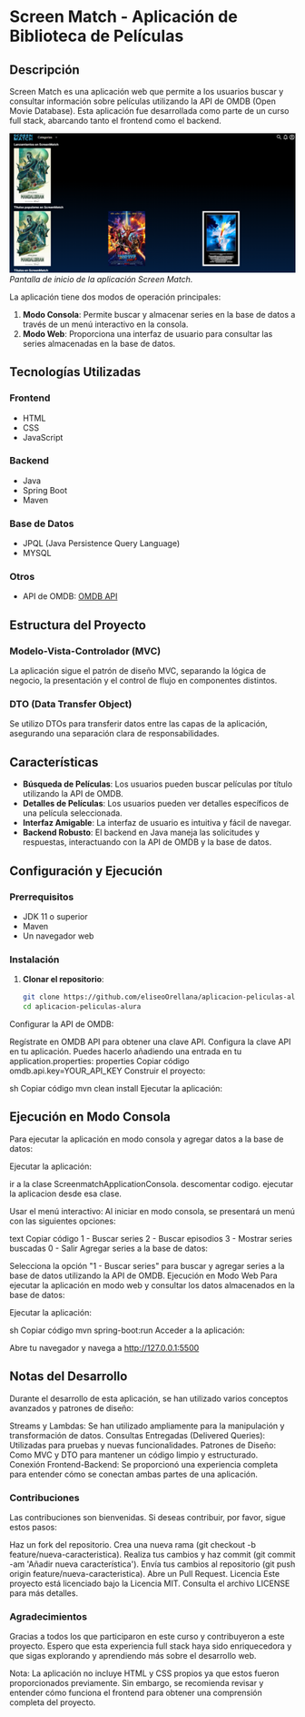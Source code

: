 # Screen Match - Aplicación de Biblioteca de Películas

## Descripción

Screen Match es una aplicación web que permite a los usuarios buscar y consultar información sobre películas utilizando la API de OMDB (Open Movie Database). Esta aplicación fue desarrollada como parte de un curso full stack, abarcando tanto el frontend como el backend.


![Pantalla de Inicio](img/aplicacionIndex.png)
*Pantalla de inicio de la aplicación Screen Match.*

La aplicación tiene dos modos de operación principales:

1. **Modo Consola**: Permite buscar y almacenar series en la base de datos a través de un menú interactivo en la consola.
2. **Modo Web**: Proporciona una interfaz de usuario para consultar las series almacenadas en la base de datos.

## Tecnologías Utilizadas

### Frontend
- HTML
- CSS
- JavaScript

### Backend
- Java
- Spring Boot
- Maven

### Base de Datos
- JPQL (Java Persistence Query Language)
- MYSQL

### Otros
- API de OMDB: [OMDB API](https://www.omdbapi.com/)

## Estructura del Proyecto

### Modelo-Vista-Controlador (MVC)
La aplicación sigue el patrón de diseño MVC, separando la lógica de negocio, la presentación y el control de flujo en componentes distintos.

### DTO (Data Transfer Object)
Se utilizo DTOs para transferir datos entre las capas de la aplicación, asegurando una separación clara de responsabilidades.

## Características

- **Búsqueda de Películas**: Los usuarios pueden buscar películas por título utilizando la API de OMDB.
- **Detalles de Películas**: Los usuarios pueden ver detalles específicos de una película seleccionada.
- **Interfaz Amigable**: La interfaz de usuario es intuitiva y fácil de navegar.
- **Backend Robusto**: El backend en Java maneja las solicitudes y respuestas, interactuando con la API de OMDB y la base de datos.

## Configuración y Ejecución

### Prerrequisitos
- JDK 11 o superior
- Maven
- Un navegador web

### Instalación

1. **Clonar el repositorio**:
   ```sh
   git clone https://github.com/eliseoOrellana/aplicacion-peliculas-alura
   cd aplicacion-peliculas-alura
   
Configurar la API de OMDB:

Regístrate en OMDB API para obtener una clave API.
Configura la clave API en tu aplicación. Puedes hacerlo añadiendo una entrada en tu application.properties:
properties
Copiar código
omdb.api.key=YOUR_API_KEY
Construir el proyecto:

sh
Copiar código
mvn clean install
Ejecutar la aplicación:


## Ejecución en Modo Consola

Para ejecutar la aplicación en modo consola y agregar datos a la base de datos:

Ejecutar la aplicación:

ir a la clase ScreenmatchApplicationConsola.
descomentar codigo.
ejecutar la aplicacion desde esa clase.

Usar el menú interactivo:
Al iniciar en modo consola, se presentará un menú con las siguientes opciones:

text
Copiar código
1 - Buscar series 
2 - Buscar episodios
3 - Mostrar series buscadas
0 - Salir
Agregar series a la base de datos:

Selecciona la opción "1 - Buscar series" para buscar y agregar series a la base de datos utilizando la API de OMDB.
Ejecución en Modo Web
Para ejecutar la aplicación en modo web y consultar los datos almacenados en la base de datos:

Ejecutar la aplicación:

sh
Copiar código
mvn spring-boot:run
Acceder a la aplicación:

Abre tu navegador y navega a http://127.0.0.1:5500 


## Notas del Desarrollo

Durante el desarrollo de esta aplicación, se han utilizado varios conceptos avanzados y patrones de diseño:

Streams y Lambdas: Se han utilizado ampliamente para la manipulación y transformación de datos.
Consultas Entregadas (Delivered Queries): Utilizadas para pruebas y nuevas funcionalidades.
Patrones de Diseño: Como MVC y DTO para mantener un código limpio y estructurado.
Conexión Frontend-Backend: Se proporcionó una experiencia completa para entender cómo se conectan ambas partes de una aplicación.

### Contribuciones

Las contribuciones son bienvenidas. Si deseas contribuir, por favor, sigue estos pasos:

Haz un fork del repositorio.
Crea una nueva rama (git checkout -b feature/nueva-caracteristica).
Realiza tus cambios y haz commit (git commit -am 'Añadir nueva característica').
Envía tus cambios al repositorio (git push origin feature/nueva-caracteristica).
Abre un Pull Request.
Licencia
Este proyecto está licenciado bajo la Licencia MIT. Consulta el archivo LICENSE para más detalles.

### Agradecimientos

Gracias a todos los que participaron en este curso y contribuyeron a este proyecto. Espero que esta experiencia full stack haya sido enriquecedora y que sigas explorando y aprendiendo más sobre el desarrollo web.

Nota: La aplicación no incluye HTML y CSS propios ya que estos fueron proporcionados previamente. Sin embargo, se recomienda revisar y entender cómo funciona el frontend para obtener una comprensión completa del proyecto.
